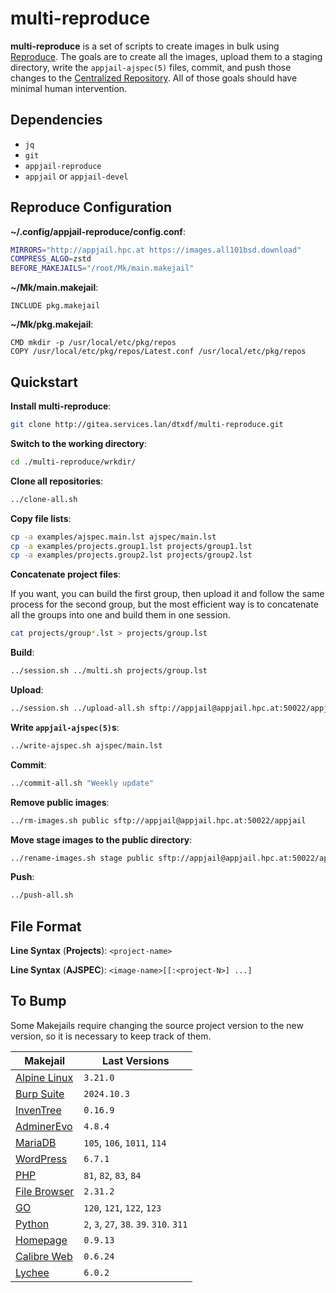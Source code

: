 # multi-reproduce

**multi-reproduce** is a set of scripts to create images in bulk using [Reproduce](https://github.com/DtxdF/reproduce). The goals are to create all the images, upload them to a staging directory, write the `appjail-ajspec(5)` files, commit, and push those changes to the [Centralized Repository](https://github.com/AppJail-makejails). All of those goals should have minimal human intervention.

## Dependencies

* `jq`
* `git`
* `appjail-reproduce`
* `appjail` or `appjail-devel`

## Reproduce Configuration

**~/.config/appjail-reproduce/config.conf**:

```sh
MIRRORS="http://appjail.hpc.at https://images.all101bsd.download"
COMPRESS_ALGO=zstd
BEFORE_MAKEJAILS="/root/Mk/main.makejail"
```

**~/Mk/main.makejail**:

```
INCLUDE pkg.makejail
```

**~/Mk/pkg.makejail**:

```
CMD mkdir -p /usr/local/etc/pkg/repos
COPY /usr/local/etc/pkg/repos/Latest.conf /usr/local/etc/pkg/repos
```

## Quickstart

**Install multi-reproduce**:

```sh
git clone http://gitea.services.lan/dtxdf/multi-reproduce.git
```

**Switch to the working directory**:

```sh
cd ./multi-reproduce/wrkdir/
```

**Clone all repositories**:

```sh
../clone-all.sh
```

**Copy file lists**:

```sh
cp -a examples/ajspec.main.lst ajspec/main.lst
cp -a examples/projects.group1.lst projects/group1.lst
cp -a examples/projects.group2.lst projects/group2.lst
```

**Concatenate project files**:

If you want, you can build the first group, then upload it and follow the same process for the second group, but the most efficient way is to concatenate all the groups into one and build them in one session.

```sh
cat projects/group*.lst > projects/group.lst
```

**Build**:

```sh
../session.sh ../multi.sh projects/group.lst
```

**Upload**:

```sh
../session.sh ../upload-all.sh sftp://appjail@appjail.hpc.at:50022/appjail/stage
```

**Write `appjail-ajspec(5)`s**:

```sh
../write-ajspec.sh ajspec/main.lst
```

**Commit**:

```sh
../commit-all.sh "Weekly update"
```

**Remove public images**:

```sh
../rm-images.sh public sftp://appjail@appjail.hpc.at:50022/appjail
```

**Move stage images to the public directory**:

```sh
../rename-images.sh stage public sftp://appjail@appjail.hpc.at:50022/appjail
```

**Push**:

```sh
../push-all.sh
```

## File Format

**Line Syntax** (**Projects**): `<project-name>`

**Line Syntax** (**AJSPEC**): `<image-name>[[:<project-N>] ...]`

## To Bump

Some Makejails require changing the source project version to the new version, so it is necessary to keep track of them.

| Makejail | Last Versions |
| --- | --- |
| [Alpine Linux](https://github.com/AppJail-makejails/alpine-linux) | `3.21.0` |
| [Burp Suite](https://github.com/AppJail-makejails/burpsuite) | `2024.10.3` |
| [InvenTree](https://github.com/AppJail-makejails/inventree) | `0.16.9` |
| [AdminerEvo](https://github.com/AppJail-makejails/adminerevo) | `4.8.4` |
| [MariaDB](https://github.com/AppJail-makejails/mariadb) | `105`, `106`, `1011`, `114` |
| [WordPress](https://github.com/AppJail-makejails/wordpress) | `6.7.1` |
| [PHP](https://github.com/AppJail-makejails/php) | `81`, `82`, `83`, `84` |
| [File Browser](https://github.com/AppJail-makejails/filebrowser) | `2.31.2` |
| [GO](https://github.com/AppJail-makejails/go) | `120`, `121`, `122`, `123` |
| [Python](https://github.com/AppJail-makejails/python) | `2`, `3`, `27`, `38`. `39`. `310`. `311` |
| [Homepage](https://github.com/AppJail-makejails/homepage) | `0.9.13` |
| [Calibre Web](https://github.com/AppJail-makejails/calibreweb) | `0.6.24` |
| [Lychee](https://github.com/AppJail-makejails/lychee) | `6.0.2` |
